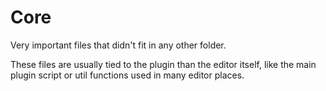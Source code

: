# Core 
Very important files that didn't fit in any other folder. 

These files are usually tied to the plugin than the editor itself, like the main plugin script or util functions used in many editor places.